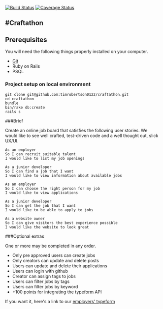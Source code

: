 
[![Build Status](https://travis-ci.org/timrobertson0122/craftathon.svg?branch=master)](https://travis-ci.org/timrobertson0122/craftathon)
[![Coverage Status](https://coveralls.io/repos/timrobertson0122/craftathon/badge.svg?branch=master&service=github)](https://coveralls.io/github/timrobertson0122/craftathon?branch=master)

#Craftathon
-----------

## Prerequisites

You will need the following things properly installed on your computer.

* [Git](http://git-scm.com/)
* Ruby on Rails
* PSQL

### Project setup on local environment

```
git clone git@github.com:timrobertson0122/craftathon.git
cd craftathon
bundle
bin/rake db:create
rails s
```

###Brief

Create an online job board that satisfies the following user stories.  We would like to see well crafted, test-driven code and a well thought out, slick UX/UI.

```
As an employer
So I can recruit suitable talent
I would like to list my job openings

As a junior developer
So I can find a job that I want
I would like to view information about available jobs

As an employer
So I can choose the right person for my job
I would like to view applications

As a junior developer
So I can get the job that I want
I would like to be able to apply to jobs

As a website owner
So I can give visitors the best experience possible
I would like the website to look great
```

###Optional extras

One or more may be completed in any order.

- Only pre approved users can create jobs
- Only creators can update and delete posts
- Users can update and delete their applications
- Users can login with github
- Creator can assign tags to jobs
- Users can filter jobs by tags
- Users can filter jobs by keyword
- +100 points for integrating the [typeform](http://typeform.io/) API

If you want it, here's a link to our [employers' typeform](https://makersacademy.typeform.com/to/kS7a6e)
